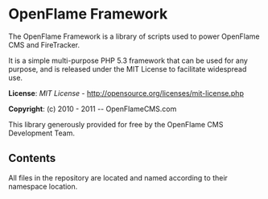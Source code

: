 # OpenFlame Framework

The OpenFlame Framework is a library of scripts used to power OpenFlame CMS and FireTracker.

It is a simple multi-purpose PHP 5.3 framework that can be used for any purpose, and is released under the MIT License to facilitate widespread use.

**License**: *MIT License* - <http://opensource.org/licenses/mit-license.php>

**Copyright**: (c) 2010 - 2011 -- OpenFlameCMS.com

This library generously provided for free by the OpenFlame CMS Development Team.

## Contents

All files in the repository are located and named according to their namespace location.
